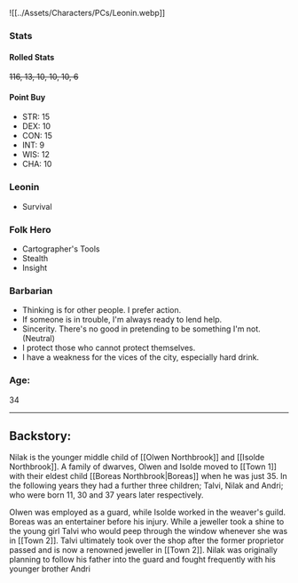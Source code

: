 ![[../Assets/Characters/PCs/Leonin.webp]]

### Stats

#### Rolled Stats

~~116, 13, 10, 10, 10, 6~~

#### Point Buy

- STR: 15
- DEX: 10
- CON: 15
- INT: 9
- WIS: 12
- CHA: 10

### Leonin

- Survival

### Folk Hero

- Cartographer's Tools
- Stealth
- Insight

### Barbarian

- Thinking is for other people. I prefer action.
- If someone is in trouble, I'm always ready to lend help.
- Sincerity. There's no good in pretending to be something I'm not. (Neutral)
- I protect those who cannot protect themselves.
- I have a weakness for the vices of the city, especially hard drink.

### Age: 
34

<hr>

## Backstory: 

Nilak is the younger middle child of [[Olwen Northbrook]] and [[Isolde Northbrook]]. A family of dwarves, Olwen and Isolde moved to [[Town 1]] with their eldest child [[Boreas Northbrook|Boreas]] when he was just 35. In the following years they had a further three children; Talvi, Nilak and Andri; who were born 11, 30 and 37 years later respectively.

Olwen was employed as a guard, while Isolde worked in the weaver's guild. Boreas was an entertainer before his injury. While a jeweller took a shine to the young girl Talvi who would peep through the window whenever she was in [[Town 2]]. Talvi ultimately took over the shop after the former proprietor passed and is now a renowned jeweller in [[Town 2]]. Nilak was originally planning to follow his father into the guard and fought frequently with his younger brother Andri


